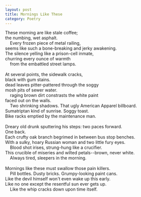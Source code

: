 ```yaml
---
layout: post
title: Mornings Like These
category: Poetry
---
```

These morning are like stale coffee;<br/> 
the numbing, wet asphalt.<br/>
&nbsp;&nbsp;&nbsp;&nbsp;Every frozen piece of metal railing,<br/>
seems like such a bone-breaking and jerky awakening.<br/>
The silence yelling like a prison-cell inmate,<br/>
churring every ounce of warmth <br/>
&nbsp;&nbsp;&nbsp;&nbsp;from the embattled street lamps.<br/>
<br/>
At several points, the sidewalk cracks,<br/> 
black with gum stains.<br/>
dead leaves pitter-pattered through the soggy <br/>
mosh pits of sewer water.<br/>
&nbsp;&nbsp;&nbsp;&nbsp;raging brown dirt constrasts the white paint<br/>
faced out on the walls.<br/>
&nbsp;&nbsp;&nbsp;&nbsp;Two shrinking shadows. 
That ugly American Apparel billboard.<br/>
Sumatriptan kind of sunrise. Soggy toast. <br/>
Bike racks emptied by the maintenance man.<br/>
<br/>
Dreary old drunk sputtering his steps: two paces forward.<br/>
One back.<br/>
Each crufty oak branch begrimed in between bus stop benches.<br/>
With a sulky, hoary Russian woman and two little fury eyes.<br/>
&nbsp;&nbsp;&nbsp;&nbsp;Blood shot irises, strung-hung like a crucifier.<br/>
This crucible of miseries and wilted petals--brown, never white.<br/>
&nbsp;&nbsp;&nbsp;&nbsp;Always tired, sleepers in the morning.<br/>
<br/>
Mornings like these must swallow those pain killers.<br/>
&nbsp;&nbsp;&nbsp;&nbsp;Pill bottles. Dusty bricks. Grumpy-looking paint cans.<br/>
Like the devil himself won't even wake up this early.<br/>
Like no one except the resentful sun ever gets up.<br/>
&nbsp;&nbsp;&nbsp;&nbsp;Like the whip cracks down upon time itself.<br/>
